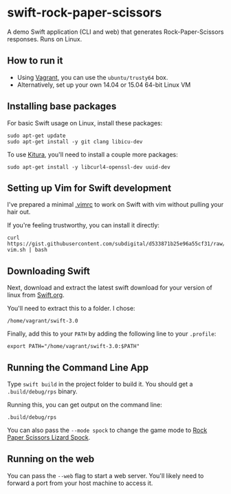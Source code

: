 # swift-rock-paper-scissors

A demo Swift application (CLI and web) that generates Rock-Paper-Scissors responses.  Runs on Linux.

## How to run it

- Using [Vagrant](http://vagrantup.com), you can use the `ubuntu/trusty64` box.
- Alternatively, set up your own 14.04 or 15.04 64-bit Linux VM

## Installing base packages

For basic Swift usage on Linux, install these packages:

```
sudo apt-get update
sudo apt-get install -y git clang libicu-dev
```

To use [Kitura](http://kitura.io), you'll need to install a couple more packages:

```
sudo apt-get install -y libcurl4-openssl-dev uuid-dev
```

## Setting up Vim for Swift development

I've prepared a minimal [.vimrc](https://gist.githubusercontent.com/subdigital/d533871b25e96a55cf31/raw/a645c120c2ccf69a02959a9af2489a9deebeab91/minimal-vim.sh) to work on Swift with vim without pulling your hair out. 

If you're feeling trustworthy, you can install it directly:

```
curl https://gist.githubusercontent.com/subdigital/d533871b25e96a55cf31/raw/a645c120c2ccf69a02959a9af2489a9deebeab91/minimal-vim.sh | bash
```

## Downloading Swift

Next, download and extract the latest swift download for your version of linux from [Swift.org](http://swift.org).

You'll need to extract this to a folder.  I chose:

```
/home/vagrant/swift-3.0
```

Finally, add this to your `PATH` by adding the following line to your `.profile`:

```
export PATH="/home/vagrant/swift-3.0:$PATH"
```

## Running the Command Line App

Type `swift build` in the project folder to build it.  You should get a `.build/debug/rps` binary.

Running this, you can get output on the command line:

```
.build/debug/rps
```

You can also pass the `--mode spock` to change the game mode to [Rock Paper Scissors Lizard Spock](http://rpsls.net/#7v018).

## Running on the web

You can pass the `--web` flag to start a web server.  You'll likely need to forward a port from your host machine to access it.

